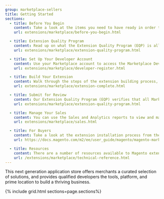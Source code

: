 ```yaml
---
group: marketplace-sellers
title: Getting Started
sections:
  - title: Before You Begin
    content: Take a look at the items you need to have ready in order to start the extension submission process. 
    url: extensions/marketplace/before-you-begin.html

  - title: Extension Quality Program
    content: Read up on what the Extension Quality Program (EQP) is all about.
    url: extensions/marketplace/extension-quality-program.html

  - title: Set Up Your Developer Account
    content: Use your Marketplace account to access the Marketplace Developer Portal and  manage your profile information, product submissions, and the monthly payments you receive from sales on Magento Marketplace.
    url: extensions/marketplace/developer-register.html

  - title: Build Your Extension
    content: Walk through the steps of the extension building process, and learn about the technical and marketing guidelines for selling extensions on Magento Marketplace.
    url: extensions/marketplace/extension-complete.html

  - title: Submit for Review
    content: Our Extension Quality Program (EQP) verifies that all Marketplace extensions meet Magento quality standards and best practices.
    url: extensions/marketplace/extension-quality-program.html

  - title: Manage Your Sales
    content: You can use the Sales and Analytics reports to view and manage your extension sales information.
    url: extensions/marketplace/sales.html

  - title: For Buyers
    content: Take a look at the extension installation process from the standpoint of a customer.
    url: https://docs.magento.com/m2/ee/user_guide/magento/magento-marketplace.html

  - title: Resources
    content: There are a number of resources available to Magento extension developers and buyers.
    url: /extensions/marketplace/technical-reference.html
---
```


This next generation application store offers merchants a curated selection of solutions, and provides qualified developers the tools, platform, and prime location to build a thriving business.

{% include grid.html sections=page.sections%}
